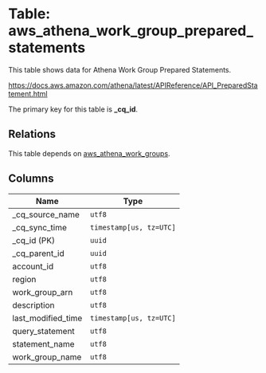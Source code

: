 # Table: aws_athena_work_group_prepared_statements

This table shows data for Athena Work Group Prepared Statements.

https://docs.aws.amazon.com/athena/latest/APIReference/API_PreparedStatement.html

The primary key for this table is **_cq_id**.

## Relations

This table depends on [aws_athena_work_groups](aws_athena_work_groups).

## Columns

| Name          | Type          |
| ------------- | ------------- |
|_cq_source_name|`utf8`|
|_cq_sync_time|`timestamp[us, tz=UTC]`|
|_cq_id (PK)|`uuid`|
|_cq_parent_id|`uuid`|
|account_id|`utf8`|
|region|`utf8`|
|work_group_arn|`utf8`|
|description|`utf8`|
|last_modified_time|`timestamp[us, tz=UTC]`|
|query_statement|`utf8`|
|statement_name|`utf8`|
|work_group_name|`utf8`|